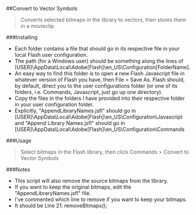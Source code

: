 ##Convert to Vector Symbols
>Converts selected bitmaps in the library to vectors, then stores them in a movieclip.

###Installing
-  Each folder contains a file that should go in its respective file in your local Flash user configuration.
-  The path (for a Windows user) should be something along the lines of [USER]\AppData\Local\Adobe\[Flash]\en_US\Configuration\[FolderName].
-  An easy way to find this folder is to open a new Flash Javascript file in whatever version of Flash you have, then File > Save As. Flash should, by default, direct you to the user configurations folder (or one of its folders, i.e. Commands, Javascript, just go up one directory).
-  Copy the files in the folders I have provided into their respective folder in your user configuration folder.
-  Explicitly, "AppendLibraryNames.jsfl" should go in [USER]\AppData\Local\Adobe\[Flash]\en_US\Configuration\Javascript and "Append Library Names.jsfl" should go in [USER]\AppData\Local\Adobe\[Flash]\en_US\Configuration\Commands

###Usage
>Select bitmaps in the Flash library, then click Commands > Convert to Vector Symbols

###Notes
-  This script will also remove the source bitmaps from the library.
-  If you want to keep the original bitmaps, edit the "AppendLibraryNames.jsfl" file.
-  I've commented which line to remove if you want to keep your bitmaps.
-  It should be Line 21: removeBitmaps();